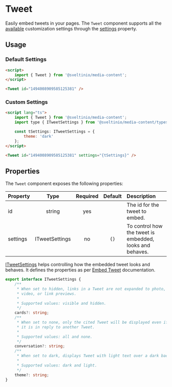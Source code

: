 # Tweet

Easily embed tweets in your pages. The `Tweet` component supports all the [available](https://developer.twitter.com/en/docs/twitter-for-websites/embedded-tweets/guides/embedded-tweet-parameter-reference) customization settings  through the [settings](#properties) property.

## Usage

### Default Settings

```html
<script>
    import { Tweet } from '@sveltinio/media-content';
</script>

<Tweet id="1494008909585125381" />
```

### Custom Settings

```html
<script lang="ts">
    import { Tweet } from '@sveltinio/media-content';
    import type { ITweetSettings } from '@sveltinio/media-content/types';

    const tSettings: ITweetSettings = {
        theme: 'dark'
    };
</script>

<Tweet id="1494008909585125381" settings="{tSettings}" />
```

## Properties

The `Tweet` component exposes the following properties:

| Property |      Type      | Required | Default | Description                                              |
| :------- | :------------: | :------: | :-----: | :------------------------------------------------------- |
| id       |     string     |   yes    |         | The id for the tweet to embed.                           |
| settings | ITweetSettings |    no    |   `{}`  | To control how the tweet is embedded, looks and behaves. |

[ITweetSettings] helps controlling how the embedded tweet looks and behaves. It defines the properties as per [Embed Tweet] documentation.

```typescript
export interface ITweetSettings {
    /**
     * When set to hidden, links in a Tweet are not expanded to photo,
     * video, or link previews.
     *
     * Supported values: visible and hidden.
     */
    cards?: string;
    /**
     * When set to none, only the cited Tweet will be displayed even if
     * it is in reply to another Tweet.
     *
     * Supported values: all and none.
     */
    conversation?: string;
    /**
     * When set to dark, displays Tweet with light text over a dark background.
     *
     * Supported values: dark and light.
     */
    theme?: string;
}
```

[ITweetSettings]: https://github.com/sveltinio/components-library/blob/18ede68676db0841baf0a122d20845f9ff3279b6/packages/media-content/src/lib/types.ts#L226-L247
[Embed Tweet]: https://developer.twitter.com/en/docs/twitter-for-websites/embedded-tweets/guides/embedded-tweet-parameter-reference
